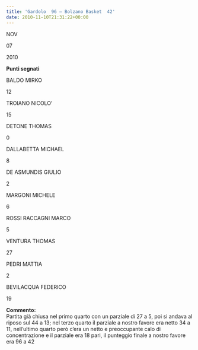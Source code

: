 ```yaml
---
title: 'Gardolo  96 – Bolzano Basket  42'
date: 2010-11-10T21:31:22+00:00
---
```

NOV

07

2010

**Punti segnati**

BALDO MIRKO

12

TROIANO NICOLO’

15

DETONE THOMAS

0

DALLABETTA MICHAEL

8

DE ASMUNDIS GIULIO

2

MARGONI MICHELE

6

ROSSI RACCAGNI MARCO

5

VENTURA THOMAS

27

PEDRI MATTIA

2

BEVILACQUA FEDERICO

19

**Commento:**  
Partita già chiusa nel primo quarto con un parziale di 27 a 5, poi si andava al riposo sul 44 a 13; nel terzo quarto il parziale a nostro favore era netto 34 a 11, nell’ultimo quarto però c’era un netto e preoccupante calo di concentrazione e il parziale era 18 pari, il punteggio finale a nostro favore era 96 a 42